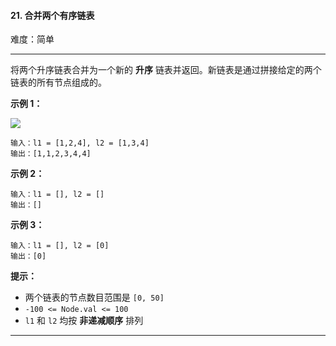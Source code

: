 #### 21. 合并两个有序链表

难度：简单

---

将两个升序链表合并为一个新的  **升序**  链表并返回。新链表是通过拼接给定的两个链表的所有节点组成的。

**示例 1：**

![](https://assets.leetcode.com/uploads/2020/10/03/merge_ex1.jpg)

```
输入：l1 = [1,2,4], l2 = [1,3,4]
输出：[1,1,2,3,4,4]
```

**示例 2：**

```
输入：l1 = [], l2 = []
输出：[]
```

**示例 3：**

```
输入：l1 = [], l2 = [0]
输出：[0]
```

**提示：**

* 两个链表的节点数目范围是 `[0, 50]`
* `-100 <= Node.val <= 100`
* `l1` 和 `l2` 均按  **非递减顺序**  排列

---

```Java
```